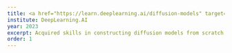 ```yaml
---
title: <a href="https://learn.deeplearning.ai/diffusion-models" target="_blank">How Diffusion Models Work</a>
institute: DeepLearning.AI
year: 2023
excerpt: Acquired skills in constructing diffusion models from scratch, enhancing proficiency in generative AI and mastering the diffusion process for personalized image generation.
order: 1
---
```

